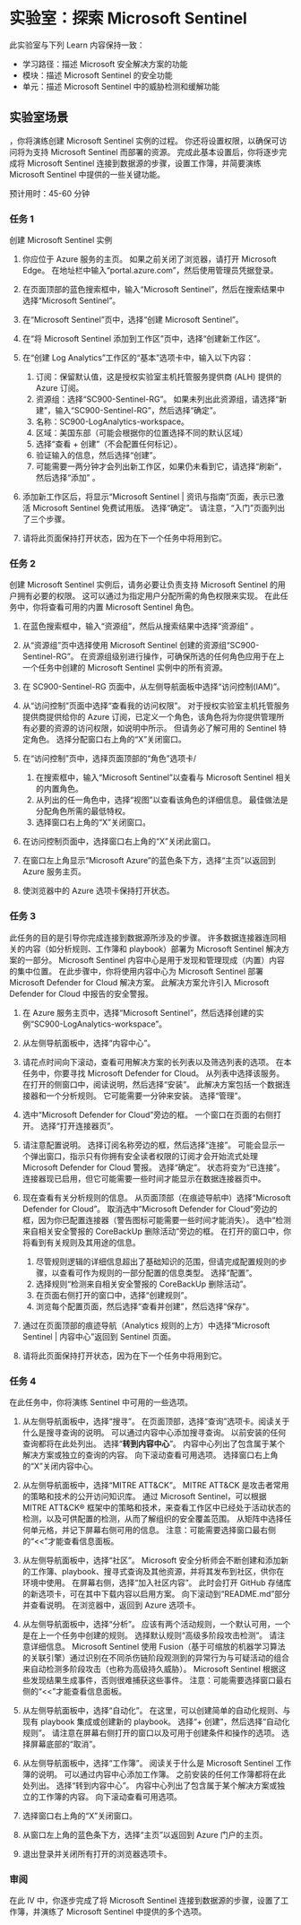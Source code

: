 <!---
---
Lab: Title: 'Explore Microsoft Sentinel' Learning Path/Module/Title: '学习路径：描述 Microsoft 安全性解决方案的功能；模块 3：描述 Microsoft Sentinel 的安全性功能；第 3 单元：描述 Microsoft Sentinel 中的威胁检测和缓解功能'
---
--->

# 实验室：探索 Microsoft Sentinel

此实验室与下列 Learn 内容保持一致：

- 学习路径：描述 Microsoft 安全解决方案的功能
- 模块：描述 Microsoft Sentinel 的安全功能
- 单元：描述 Microsoft Sentinel 中的威胁检测和缓解功能

## 实验室场景

，你将演练创建 Microsoft Sentinel 实例的过程。  你还将设置权限，以确保可访问将为支持 Microsoft Sentinel 而部署的资源。  完成此基本设置后，你将逐步完成将 Microsoft Sentinel 连接到数据源的步骤，设置工作簿，并简要演练 Microsoft Sentinel 中提供的一些关键功能。

预计用时：45-60 分钟

### 任务 1

创建 Microsoft Sentinel 实例

1. 你应位于 Azure 服务的主页。  如果之前关闭了浏览器，请打开 Microsoft Edge。 在地址栏中输入“portal.azure.com”，然后使用管理员凭据登录。

1. 在页面顶部的蓝色搜索框中，输入“Microsoft Sentinel”，然后在搜索结果中选择“Microsoft Sentinel”。 

1. 在“Microsoft Sentinel”页中，选择“创建 Microsoft Sentinel”。

1. 在“将 Microsoft Sentinel 添加到工作区”页中，选择“创建新工作区”。

1. 在“创建 Log Analytics”工作区的“基本”选项卡中，输入以下内容：
    1. 订阅：保留默认值，这是授权实验室主机托管服务提供商 (ALH) 提供的 Azure 订阅。
    1. 资源组：选择“SC900-Sentinel-RG”。 如果未列出此资源组，请选择“新建”，输入“SC900-Sentinel-RG”，然后选择“确定”。  
    1. 名称：SC900-LogAnalytics-workspace。
    1. 区域：美国东部（可能会根据你的位置选择不同的默认区域）
    1. 选择“查看 + 创建”（不会配置任何标记）。
    1. 验证输入的信息，然后选择“创建”。
    1. 可能需要一两分钟才会列出新工作区，如果仍未看到它，请选择“刷新”，然后选择“添加” 。

1. 添加新工作区后，将显示“Microsoft Sentinel | 资讯与指南”页面，表示已激活 Microsoft Sentinel 免费试用版。  选择“确定”。  请注意，“入门”页面列出了三个步骤。

1. 请将此页面保持打开状态，因为在下一个任务中将用到它。

### 任务 2

创建 Microsoft Sentinel 实例后，请务必要让负责支持 Microsoft Sentinel 的用户拥有必要的权限。  这可以通过为指定用户分配所需的角色权限来实现。  在此任务中，你将查看可用的内置 Microsoft Sentinel 角色。

1. 在蓝色搜索框中，输入“资源组”，然后从搜索结果中选择“资源组” 。 

1. 从“资源组”页中选择使用 Microsoft Sentinel 创建的资源组“SC900-Sentinel-RG”。  在资源组级别进行操作，可确保所选的任何角色应用于在上一个任务中创建的 Microsoft Sentinel 实例中的所有资源。

1. 在 SC900-Sentinel-RG 页面中，从左侧导航面板中选择“访问控制(IAM)”。

1. 从“访问控制”页面中选择“查看我的访问权限”。  对于授权实验室主机托管服务提供商提供给你的 Azure 订阅，已定义一个角色，该角色将为你提供管理所有必要的资源的访问权限，如说明中所示。 但请务必了解可用的 Sentinel 特定角色。  选择分配窗口右上角的“X”关闭窗口。

1. 在“访问控制”页中，选择页面顶部的“角色”选项卡/
    1. 在搜索框中，输入“Microsoft Sentinel”以查看与 Microsoft Sentinel 相关的内置角色。
    1. 从列出的任一角色中，选择“视图”以查看该角色的详细信息。  最佳做法是分配角色所需的最低特权。  
    1. 选择窗口右上角的“X”关闭窗口。

1. 在访问控制页面中，选择窗口右上角的“X”关闭此窗口。

1. 在窗口左上角显示“Microsoft Azure”的蓝色条下方，选择“主页”以返回到 Azure 服务主页。

1. 使浏览器中的 Azure 选项卡保持打开状态。

### 任务 3

此任务的目的是引导你完成连接到数据源所涉及的步骤。 许多数据连接器连同相关的内容（如分析规则、工作簿和 playbook）部署为 Microsoft Sentinel 解决方案的一部分。 Microsoft Sentinel 内容中心是用于发现和管理现成（内置）内容的集中位置。 在此步骤中，你将使用内容中心为 Microsoft Sentinel 部署 Microsoft Defender for Cloud 解决方案。  此解决方案允许引入 Microsoft Defender for Cloud 中报告的安全警报。

1. 在 Azure 服务主页中，选择“Microsoft Sentinel”，然后选择创建的实例“SC900-LogAnalytics-workspace”。

1. 从左侧导航面板中，选择“内容中心”。

1. 请花点时间向下滚动，查看可用解决方案的长列表以及筛选列表的选项。  在本任务中，你要寻找 Microsoft Defender for Cloud。  从列表中选择该服务。  在打开的侧窗口中，阅读说明，然后选择“安装”。  此解决方案包括一个数据连接器和一个分析规则。 它可能需要一分钟来安装。  选择“管理”。

1. 选中“Microsoft Defender for Cloud”旁边的框。  一个窗口在页面的右侧打开。  选择“打开连接器页”。

1. 请注意配置说明。  选择订阅名称旁边的框，然后选择“连接”。  可能会显示一个弹出窗口，指示只有你拥有安全读者权限的订阅才会开始流式处理 Microsoft Defender for Cloud 警报。  选择“确定”。  状态将变为“已连接”。  连接器现已启用，但它可能需要一些时间才能显示在数据连接器页中。  

1. 现在查看有关分析规则的信息。  从页面顶部（在痕迹导航中）选择“Microsoft Defender for Cloud”。 取消选中“Microsoft Defender for Cloud”旁边的框，因为你已配置连接器（警告图标可能需要一些时间才能消失）。 选中“检测来自相关安全警报的 CoreBackUp 删除活动”旁边的框。 在打开的窗口中，你将看到有关规则及其用途的信息。  
    1. 尽管规则逻辑的详细信息超出了基础知识的范围，但请完成配置规则的步骤，以查看可作为规则的一部分配置的信息类型。 选择“配置”。
    1. 选择规则“检测来自相关安全警报的 CoreBackUp 删除活动”。
    1. 在页面右侧打开的窗口中，选择“创建规则”。
    1. 浏览每个配置页面，然后选择“查看并创建”，然后选择“保存”。 

1. 通过在页面顶部的痕迹导航（Analytics 规则的上方）中选择“Microsoft Sentinel | 内容中心”返回到 Sentinel 页面。

1. 请将此页面保持打开状态，因为在下一个任务中将用到它。


### 任务 4

在此任务中，你将演练 Sentinel 中可用的一些选项。

1. 从左侧导航面板中，选择“搜寻”。  在页面顶部，选择“查询”选项卡。阅读关于什么是搜寻查询的说明。 可以通过内容中心添加搜寻查询。 以前安装的任何查询都将在此处列出。 选择“**转到内容中心**”。  内容中心列出了包含属于某个解决方案或独立的查询的内容。  向下滚动查看可用选项。 选择窗口右上角的“X”关闭内容中心。

1. 从左侧导航面板中，选择“MITRE ATT&CK”。  MITRE ATT&CK 是攻击者常用的策略和技术的公开访问知识库。 通过 Microsoft Sentinel，可以根据 MITRE ATT&CK® 框架中的策略和技术，来查看工作区中已经处于活动状态的检测，以及可供配置的检测，从而了解组织的安全覆盖范围。  从矩阵中选择任何单元格，并记下屏幕右侧可用的信息。 注意：可能需要选择窗口最右侧的“<<”才能查看信息面板。 

1. 从左侧导航面板中，选择“社区”。 Microsoft 安全分析师会不断创建和添加新的工作簿、playbook、搜寻式查询及其他资源，并将其发布到社区，供你在环境中使用。 在屏幕右侧，选择“加入社区内容”。  此时会打开 GitHub 存储库的新选项卡，可在其中下载内容以启用方案。 向下滚动到“README.md”部分并查看说明。 在浏览器中，返回到 Azure 选项卡。

1. 从左侧导航面板中，选择“分析”。  应该有两个活动规则，一个默认可用，一个是在上一个任务中创建的规则。 选择默认规则“高级多阶段攻击检测”。  请注意详细信息。  Microsoft Sentinel 使用 Fusion（基于可缩放的机器学习算法的关联引擎）通过识别在不同杀伤链阶段观测到的异常行为与可疑活动的组合来自动检测多阶段攻击（也称为高级持久威胁）。 Microsoft Sentinel 根据这些发现结果生成事件，否则很难捕获这些事件。 注意：可能需要选择窗口最右侧的“<<”才能查看信息面板。 

1. 从左侧导航面板中，选择“自动化”。  在这里，可以创建简单的自动化规则、与现有 playbook 集成或创建新的 playbook。  选择“+ 创建”，然后选择“自动化规则”。  请注意在屏幕右侧打开的窗口以及可用于创建条件和操作的选项。  选择屏幕底部的“取消”。

1. 从左侧导航面板中，选择“工作簿”。 阅读关于什么是 Microsoft Sentinel 工作簿的说明。  可以通过内容中心添加工作簿。 之前安装的任何工作簿都将在此处列出。 选择“转到内容中心”。  内容中心列出了包含属于某个解决方案或独立的工作簿的内容。 向下滚动查看可用选项。

1. 选择窗口右上角的“X”关闭窗口。

1. 从窗口左上角的蓝色条下方，选择“主页”以返回到 Azure 门户的主页。

1. 退出登录并关闭所有打开的浏览器选项卡。

### 审阅

在此 lV 中，你逐步完成了将 Microsoft Sentinel 连接到数据源的步骤，设置了工作簿，并演练了 Microsoft Sentinel 中提供的多个选项。
